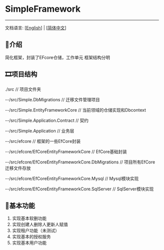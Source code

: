 # SimpleFramework

-----
文档语言: [[English](README.en.md)] | [[简体中文](README.md)]

## 🎈介绍
简化框架，封装了EFcore仓储，工作单元
框架结构分明

## 🎞️项目结构

./src                                        // 项目文件夹

 --/src/Simple.DbMigrations                 // 迁移文件管理项目

 --/src/Simple.EntityFrameworkCore          // 当前领域的仓储实现和Dbcontext 

 --/src/Simple.Application.Contract         // 契约

 --/src/Simple.Application                  // 业务层

 --/src/efcore                              // 框架的一些EfCore封装

 --/src/efcore/EfCoreEntityFrameworkCore                // EfCore基础封装

 --/src/efcore/EfCoreEntityFrameworkCore.DbMigrations   // 项目所有EfCore迁移文件存放

 --/src/efcore/EfCoreEntityFrameworkCore.Mysql   // Mysql模块实现
 
 --/src/efcore/EfCoreEntityFrameworkCore.SqlServer   // SqlServer模块实现
 
## 🍬基本功能
1. 实现基本软删功能 
2. 实现创建人删除人更新人赋值
3. 实现租户功能（未测试）
4. 实现基本的授权服务
5. 实现基本用户功能